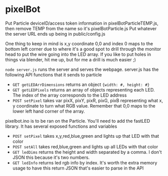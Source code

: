 # pixelBot

Put Particle deviceID/access token information in pixelBotParticleTEMP.js, then remove TEMP from the name so it's pixelBotParticle.js
Put whatever the server URL ends up being in public/config.js

One thing to keep in mind is x,y coordinate 0,0 and index 0 maps to the bottom left corner due to where it's a good spot to drill through the monitor head to put the wire going into the LED array. If you like to put holes in things via blender, hit me up, but for me a drill is much easier ;) 

`node server.js` runs the server and serves the webpage.
server.js has the following API functions that it sends to particle
- `GET getLEDArrDimensions` returns an object `{width: #, height: #}`
- `GET getLEDPixels` returns an array of objects representing each LED. The index of the array corresponds to the LED address
- `POST setPixel` takes var pixX, pixY, pixR, pixG, pixB representing what x, y coordinate to turn what RGB value. Remember that 0,0 maps to the lower left hand corner of the array.

pixelbot.ino is to be ran on the Particle. You'll need to add the fastLED library.
It has several exposed functions and variables
- `POST setPixel` takes x,y,red,blue,green and lights up that LED with that color
- `POST setAll` takes red,blue,green and lights up all LEDs with that color
- `GET ledDims` returns the height and width separated by a comma. I don't JSON this because it's two numbers.
- `GET ledInfo` returns led rgb info by index. It's worth the extra memory usage to have this return JSON that's easier to parse in the API